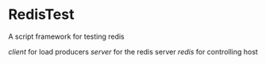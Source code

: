 RedisTest
=========

A script framework for testing redis

*client* for load producers
*server* for the redis server
*redis*  for controlling host
